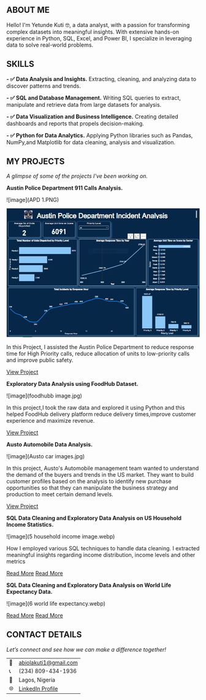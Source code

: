 <!--Section 1: Introduce your self-->
## ABOUT ME

Hello! I'm Yetunde Kuti 🤓, a data analyst, with a passion for transforming complex datasets into meaningful insights. With extensive hands-on experience in Python, SQL, Excel, and Power BI, I specialize in leveraging data to solve real-world problems.

<!--Mention your top/relevant skills here - core and soft skills-->
## SKILLS

**- ✅ Data Analysis and Insights.**
Extracting, cleaning, and analyzing data to discover patterns and trends.

**- ✅ SQL and Database Management.**
Writing SQL queries to extract, manipulate and retrieve data from large datasets for analysis.

**- ✅ Data Visualization and Business Intelligence.**
Creating detailed dashboards and reports that propels decision-making.

**- ✅ Python for Data Analytics.**
Applying Python libraries such as Pandas, NumPy,and Matplotlib for data cleaning, analysis and visualization.

<!--Section 2: List 3-4 key projects-->
## MY PROJECTS 

*A glimpse of some of the projects I've been working on.*

**Austin Police Department 911 Calls Analysis.**

![image](APD 1.PNG)

![image](APD2.PNG)

In this Project, I assisted the Austin Police Department to reduce response time for High Priority calls, reduce allocation of units to low-priority calls and improve public safety.

[View Project](https://github.com/Yetty-code/Python-Portfolio-Projects/blob/master/Austin_Police_Dept_Project.ipynb)

**Exploratory Data Analysis using FoodHub Dataset.**

![image](foodhubb image.jpg)

In this project,I took the raw data and explored it using Python and this helped FoodHub delivery platform reduce delivery times,improve customer experience and maximize revenue.

[View Project](https://github.com/Yetty-code/Python-Portfolio-Projects/blob/master/Food_Hub_Project.ipynb)


**Austo Automobile Data Analysis.**

![image](Austo car images.jpg)

In this project, Austo's Automobile management team wanted to understand the demand of the buyers and trends in the US market. They want to build customer profiles based on the analysis to identify new purchase opportunities so that they can manipulate the business strategy and production to meet certain demand levels.

[View Project](https://github.com/Yetty-code/Python-Portfolio-Projects/blob/master/Austo_Project.ipynb)


**SQL Data Cleaning and Exploratory Data Analysis on US Household Income Statistics.**

![image](5 household income image.webp)

How I employed various SQL techniques to handle data cleaning. I extracted meaningful insights regarding income distribution, income levels and other metrics

[Read More](https://github.com/Yetty-code/SQL-Portfolio-Projects/blob/main/USHouseholdIncome_Data_Cleaning.sql)
[Read More](https://github.com/Yetty-code/SQL-Portfolio-Projects/blob/main/USHouseholdincome_Exploratory_Data_Analysis.sql)

**SQL Data Cleaning and Exploratory Data Analysis on World Life Expectancy Data.**

![image](6 world life expectancy.webp)

[Read More](https://github.com/Yetty-code/SQL-Portfolio-Projects/blob/main/World_Life_Expectancy_Data_Cleaning.sql)
[Read More](https://github.com/Yetty-code/SQL-Portfolio-Projects/blob/main/World_Life_Exp_EDA.sql)

## CONTACT DETAILS

*Let’s connect and see how we can make a difference together!*
<table>
  <tbody>
    <tr>
      <td>📧</td>
      <td><a href="mailto:abiolakuti1@gmail.com">abiolakuti1@gmail.com</a></td>
    </tr>
    <tr>
      <td>📞</td>
      <td>(234) 809-434-1936</td>
    </tr>
    <tr>
      <td>📍</td>
      <td>Lagos, Nigeria</td>
    </tr>
    <tr>
      <td>🌐</td>
      <td><a href="https://linkedin.com/in/yetundekuti">LinkedIn Profile</a></td>
    </tr>
  </tbody>
</table>
